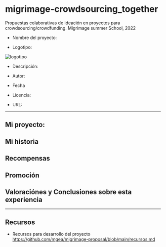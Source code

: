 # migrimage-crowdsourcing_together
Propuestas colaborativas de ideación en proyectos para crowdsourcing/crowdfunding. Migrimage summer School, 2022



* Nombre del proyecto:


* Logotipo: 

![logotipo](https://github.com/mgea/migrimage-proposal/blob/main/img-nobody.png)

* Descripción: 

* Autor: 

* Fecha

* Licencia: 

* URL: 

-------

## Mi proyecto: 






## Mi historia 





## Recompensas






## Promoción




## Valoraciónes y Conclusiones sobre esta experiencia 


-----

## Recursos 
 
* Recursos para desarrollo del proyecto https://github.com/mgea/migrimage-proposal/blob/main/recursos.md

